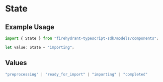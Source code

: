 # State

## Example Usage

```typescript
import { State } from "firehydrant-typescript-sdk/models/components";

let value: State = "importing";
```

## Values

```typescript
"preprocessing" | "ready_for_import" | "importing" | "completed"
```